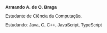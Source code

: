 <link rel="stylesheet" href="https://cdnjs.cloudflare.com/ajax/libs/font-awesome/6.5.0/css/all.min.css">

<div style="font-family: Arial; line-height: 2;">
  <strong>Armando A. de O. Braga</strong><br>
  Estudante de Ciência da Computação.<br>
  Estudando:
  <i class="fab fa-java" title="Java"></i> Java,
  <i class="fas fa-code" title="C"></i> C,
  <i class="fas fa-code" title="C++"></i> C++,
  <i class="fab fa-js-square" title="JavaScript"></i> JavaScript,
  <i class="fab fa-ts-square" title="TypeScript"></i> TypeScript<br><br>

  <a href="https://www.instagram.com/braga_armando_25/" target="_blank" style="text-decoration: none; color: #E1306C;">
    <i class="fab fa-instagram fa-lg"></i>
  </a>
  &nbsp;
  <a href="https://www.linkedin.com/in/armando-braga-4169b2253/" target="_blank" style="text-decoration: none; color: #0077B5;">
    <i class="fab fa-linkedin fa-lg"></i>
  </a>
</div>

<!---
Bragarmando25/Bragarmando25 is a ✨ special ✨ repository because its `README.md` (this file) appears on your GitHub profile.
You can click the Preview link to take a look at your changes.
--->
